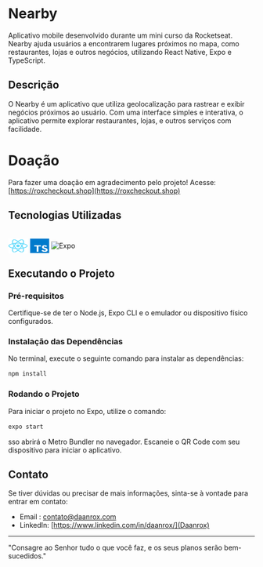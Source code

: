 # Nearby
Aplicativo mobile desenvolvido durante um mini curso da Rocketseat. Nearby ajuda usuários a encontrarem lugares próximos no mapa, como restaurantes, lojas e outros negócios, utilizando React Native, Expo e TypeScript.

## Descrição
O Nearby é um aplicativo que utiliza geolocalização para rastrear e exibir negócios próximos ao usuário. Com uma interface simples e interativa, o aplicativo permite explorar restaurantes, lojas, e outros serviços com facilidade.

# Doação

Para fazer uma doação em agradecimento pelo projeto! Acesse: [https://roxcheckout.shop](https://roxcheckout.shop)


## Tecnologias Utilizadas

<div style="display: inline_block"><br> <img align="center" alt="React Native" height="30" width="40" src="https://raw.githubusercontent.com/devicons/devicon/master/icons/react/react-original.svg"> <img align="center" alt="TypeScript" height="30" width="40" src="https://raw.githubusercontent.com/devicons/devicon/master/icons/typescript/typescript-plain.svg"> <img align="center" alt="Expo" height="30" width="40" src="https://img.icons8.com/ios-filled/452/expo-app.png"> </div>




## Executando o Projeto

### Pré-requisitos
Certifique-se de ter o Node.js, Expo CLI e o emulador ou dispositivo físico configurados.

### Instalação das Dependências
No terminal, execute o seguinte comando para instalar as dependências:

```bash
npm install
```

### Rodando o Projeto
Para iniciar o projeto no Expo, utilize o comando:

```bash
expo start
```
sso abrirá o Metro Bundler no navegador. Escaneie o QR Code com seu dispositivo para iniciar o aplicativo.

## Contato
Se tiver dúvidas ou precisar de mais informações, sinta-se à vontade para entrar em contato:
- Email : [contato@daanrox.com](mailto:contato@daanrox.com)
- LinkedIn: [https://www.linkedin.com/in/daanrox/](Daanrox)

--- 

"Consagre ao Senhor tudo o que você faz, e os seus planos serão bem-sucedidos."
